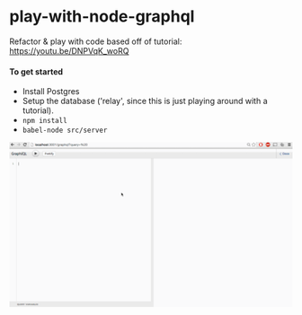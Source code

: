 # play-with-node-graphql
Refactor &amp; play with code based off of tutorial: https://youtu.be/DNPVqK_woRQ

#### To get started

* Install Postgres
* Setup the database ('relay', since this is just playing around with a tutorial).
* `npm install`
* `babel-node src/server`

![demo](https://raw.githubusercontent.com/milroc/play-with-node-graphql/master/graphql.gif)
